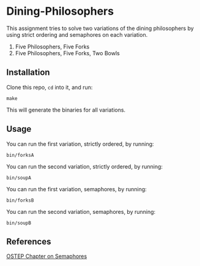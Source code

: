 # Dining-Philosophers

This assignment tries to solve two variations of the dining philosophers by using strict ordering and semaphores on each variation.

1. Five Philosophers, Five Forks
2. Five Philosophers, Five Forks, Two Bowls

## Installation

Clone this repo, `cd` into it, and run:

```console
make
```

This will generate the binaries for all variations.

## Usage

You can run the first variation, strictly ordered, by running:

```console
bin/forksA
```

You can run the second variation, strictly ordered, by running:

```console
bin/soupA
```

You can run the first variation, semaphores, by running:

```console
bin/forksB
```

You can run the second variation, semaphores, by running:

```console
bin/soupB
```

## References

[OSTEP Chapter on Semaphores](https://pages.cs.wisc.edu/~remzi/OSTEP/threads-sema.pdf)